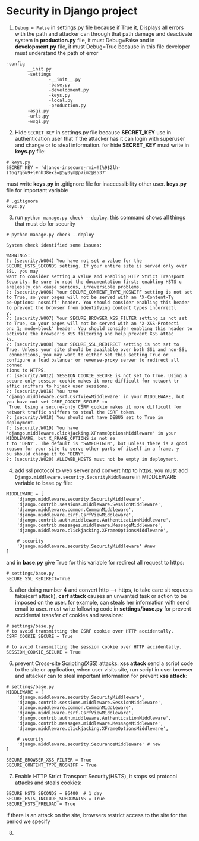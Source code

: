# Security in Django project

1. `Debug = False` in settings.py file because if True it,
Displays all errors with the path and attacker can through that path 
damage and deactivate system
in **production.py** file, it must Debug=False and 
in **development.py** file, it must Debug=True because 
in this file developer must understand the path of error 
```
-config
        __init.py
        -settings
                -__init__.py
                -base.py
                -development.py
                -keys.py
                -local.py
                -production.py
        -asgi.py
        -urls.py
        -wsgi.py
```

2. Hide `SECRET_KEY` in settings.py file because **SECRET_KEY** use in authentication user 
that if the attacker has it can login with superuser and change or to steal information.
for hide **SECRET_KEY** must write in **keys.py** file:
```
# keys.py
SECRET_KEY = 'django-insecure-rmi=!(%9$2lh-(t6q7g6&9+j#nh38exz=@5y0ym@p7imz@s537'
```
must write **keys.py** in .gitignore file for inaccessibility other user.
**keys.py** file for important variable
```
# .gitignore
keys.py
```
3. run `python manage.py check --deploy`: this command shows all things that must 
do for security
```
# python manage.py check --deploy

System check identified some issues:

WARNINGS:
?: (security.W004) You have not set a value for the SECURE_HSTS_SECONDS setting. If your entire site is served only over SSL, you may
want to consider setting a value and enabling HTTP Strict Transport Security. Be sure to read the documentation first; enabling HSTS c
arelessly can cause serious, irreversible problems.
?: (security.W006) Your SECURE_CONTENT_TYPE_NOSNIFF setting is not set to True, so your pages will not be served with an 'X-Content-Ty
pe-Options: nosniff' header. You should consider enabling this header to prevent the browser from identifying content types incorrectl
y.
?: (security.W007) Your SECURE_BROWSER_XSS_FILTER setting is not set to True, so your pages will not be served with an 'X-XSS-Protecti
on: 1; mode=block' header. You should consider enabling this header to activate the browser's XSS filtering and help prevent XSS attac
ks.
?: (security.W008) Your SECURE_SSL_REDIRECT setting is not set to True. Unless your site should be available over both SSL and non-SSL
 connections, you may want to either set this setting True or configure a load balancer or reverse-proxy server to redirect all connec
tions to HTTPS.
?: (security.W012) SESSION_COOKIE_SECURE is not set to True. Using a secure-only session cookie makes it more difficult for network tr
affic sniffers to hijack user sessions.
?: (security.W016) You have 'django.middleware.csrf.CsrfViewMiddleware' in your MIDDLEWARE, but you have not set CSRF_COOKIE_SECURE to
 True. Using a secure-only CSRF cookie makes it more difficult for network traffic sniffers to steal the CSRF token.
?: (security.W018) You should not have DEBUG set to True in deployment.
?: (security.W019) You have 'django.middleware.clickjacking.XFrameOptionsMiddleware' in your MIDDLEWARE, but X_FRAME_OPTIONS is not se
t to 'DENY'. The default is 'SAMEORIGIN', but unless there is a good reason for your site to serve other parts of itself in a frame, y
ou should change it to 'DENY'.
?: (security.W020) ALLOWED_HOSTS must not be empty in deployment.
```
4. add ssl protocol to web server and convert http to https.
you must add `Django.middleware.security.SecurityMiddleware` in MIDDLEWARE variable to base.py file:
```
MIDDLEWARE = [
    'django.middleware.security.SecurityMiddleware',
    'django.contrib.sessions.middleware.SessionMiddleware',
    'django.middleware.common.CommonMiddleware',
    'django.middleware.csrf.CsrfViewMiddleware',
    'django.contrib.auth.middleware.AuthenticationMiddleware',
    'django.contrib.messages.middleware.MessageMiddleware',
    'django.middleware.clickjacking.XFrameOptionsMiddleware',
    
    # security 
    'Django.middleware.security.SecurityMiddleware' #new
]
```
and in **base.py** give True for this variable for redirect all request to https:
```
# settings/base.py
SECURE_SSL_REDIRECT=True
```
5. after doing number 4 and convert http --> https,
to take care sit requests fake(csrf attack),
**csrf attack** causes an unwanted task or action to be imposed 
on the user. for example, can steals her information with send email to user.
must write following code in **settings/base.py** for prevent accidental transfer of cookies and sessions:
```
# settings/base.py
# to avoid transmitting the CSRF cookie over HTTP accidentally.
CSRF_COOKIE_SECURE = True

# to avoid transmitting the session cookie over HTTP accidentally.
SESSION_COOKIE_SECURE = True
```
6. prevent Cross-site Scripting(XSS) attacks:
**xss attack** send a script code to the site or application, when user visits site,
run script in user browser and attacker can to steal important information
for prevent **xss attack**:
```
# settings/base.py
MIDDLEWARE = [
    'django.middleware.security.SecurityMiddleware',
    'django.contrib.sessions.middleware.SessionMiddleware',
    'django.middleware.common.CommonMiddleware',
    'django.middleware.csrf.CsrfViewMiddleware',
    'django.contrib.auth.middleware.AuthenticationMiddleware',
    'django.contrib.messages.middleware.MessageMiddleware',
    'django.middleware.clickjacking.XFrameOptionsMiddleware',

    # security
    'django.middleware.security.SecuranceMiddleware' # new
]

SECURE_BROWSER_XSS_FILTER = True
SECURE_CONTENT_TYPE_NOSNIFF = True
``` 
7. Enable HTTP Strict Transport Security(HSTS), 
it stops ssl protocol attacks and steals cookies:
```
SECURE_HSTS_SECONDS = 86400  # 1 day
SECURE_HSTS_INCLUDE_SUBDOMAINS = True
SECURE_HSTS_PRELOAD = True
```
if there is an attack on the site, browsers restrict access to the site
for the period we specify

8. 